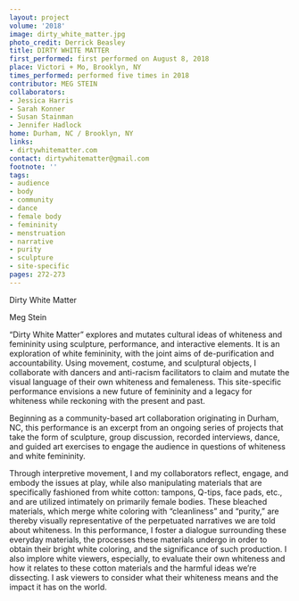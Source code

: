 ```yaml
---
layout: project
volume: '2018'
image: dirty_white_matter.jpg
photo_credit: Derrick Beasley
title: DIRTY WHITE MATTER
first_performed: first performed on August 8, 2018
place: Victori + Mo, Brooklyn, NY
times_performed: performed five times in 2018
contributor: MEG STEIN
collaborators:
- Jessica Harris
- Sarah Konner
- Susan Stainman
- Jennifer Hadlock
home: Durham, NC / Brooklyn, NY
links:
- dirtywhitematter.com
contact: dirtywhitematter@gmail.com
footnote: ''
tags:
- audience
- body
- community
- dance
- female body
- femininity
- menstruation
- narrative
- purity
- sculpture
- site-specific
pages: 272-273
---
```


Dirty White Matter

Meg Stein

“Dirty White Matter” explores and mutates cultural ideas of whiteness and femininity using sculpture, performance, and interactive elements. It is an exploration of white femininity, with the joint aims of de-purification and accountability. Using movement, costume, and sculptural objects, I collaborate with dancers and anti-racism facilitators to claim and mutate the visual language of their own whiteness and femaleness. This site-specific performance envisions a new future of femininity and a legacy for whiteness while reckoning with the present and past.

Beginning as a community-based art collaboration originating in Durham, NC, this performance is an excerpt from an ongoing series of projects that take the form of sculpture, group discussion, recorded interviews, dance, and guided art exercises to engage the audience in questions of whiteness and white femininity.

Through interpretive movement, I and my collaborators reflect, engage, and embody the issues at play, while also manipulating materials that are specifically fashioned from white cotton: tampons, Q-tips, face pads, etc., and are utilized intimately on primarily female bodies. These bleached materials, which merge white coloring with “cleanliness” and “purity,” are thereby visually representative of the perpetuated narratives we are told about whiteness. In this performance, I foster a dialogue surrounding these everyday materials, the processes these materials undergo in order to obtain their bright white coloring, and the significance of such production. I also implore white viewers, especially, to evaluate their own whiteness and how it relates to these cotton materials and the harmful ideas we’re dissecting. I ask viewers to consider what their whiteness means and the impact it has on the world.
